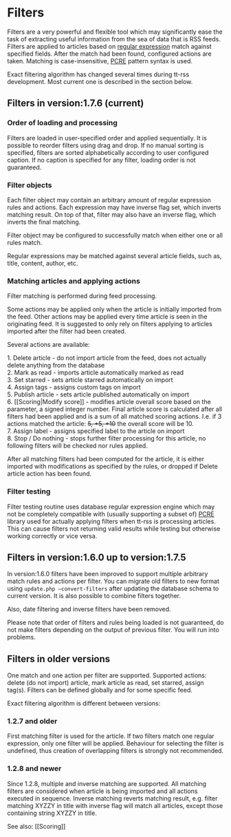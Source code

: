 Filters
=======

Filters are a very powerful and flexible tool which may significantly
ease the task of extracting useful information from the sea of data that
is RSS feeds. Filters are applied to articles based on [regular
expression](http://en.wikipedia.org/wiki/Regular_expression) match
against specified fields. After the match had been found, configured
actions are taken. Matching is case-insensitive,
[PCRE](http://php.net/manual/en/reference.pcre.pattern.syntax.php)
pattern syntax is used.

Exact filtering algorithm has changed several times during tt-rss
development. Most current one is described in the section below.

Filters in version:1.7.6 (current)
----------------------------------

### Order of loading and processing

Filters are loaded in user-specified order and applied sequentially. It
is possible to reorder filters using drag and drop. If no manual sorting
is specified, filters are sorted alphabetically according to user
configured caption. If no caption is specified for any filter, loading
order is not guaranteed.

### Filter objects

Each filter object may contain an arbitrary amount of regular expression
rules and actions. Each expression may have inverse flag set, which
inverts matching result. On top of that, filter may also have an inverse
flag, which inverts the final matching.

Filter object may be configured to successfully match when either one or
all rules match.

Regular expressions may be matched against several article fields, such
as, title, content, author, etc.

### Matching articles and applying actions

Filter matching is performed during feed processing.

Some actions may be applied only when the article is initially imported
from the feed. Other actions may be applied every time article is seen
in the originating feed. It is suggested to only rely on filters
applying to articles imported after the filter had been created.

Several actions are available:

1\. Delete article - do not import article from the feed, does not
actually delete anything from the database\
2. Mark as read - imports article automatically marked as read\
3. Set starred - sets article starred automatically on import\
4. Assign tags - assigns custom tags on import\
5. Publish article - sets article published automatically on import\
6. [[Scoring|Modify score]] - modifies article overall score based on
the parameter, a signed integer number. Final article score is
calculated after all filters had been applied and is a sum of all
matched scoring actions. I.e. if 3 actions matched the article: ~~5, +5,
+10~~ the overall score will be 10.\
7. Assign label - assigns specified label to the article on import\
8. Stop / Do nothing - stops further filter processing for this article,
no following filters will be checked nor rules applied.

After all matching filters had been computed for the article, it is
either imported with modifications as specified by the rules, or dropped
if Delete article action has been found.

### Filter testing

Filter testing routine uses database regular expression engine which may
not be completely compatible with (usually supporting a subset of)
[PCRE](http://php.net/manual/en/reference.pcre.pattern.syntax.php)
library used for actually applying filters when tt-rss is processing
articles. This can cause filters not returning valid results while
testing but otherwise working correctly or vice versa.

Filters in version:1.6.0 up to version:1.7.5
--------------------------------------------

In version:1.6.0 filters have been improved to support multiple
arbitrary match rules and actions per filter. You can migrate old
filters to new format using <code>update.php —convert-filters</code>
after updating the database schema to current version. It is also
possible to combine filters together.

Also, date filtering and inverse filters have been removed.

Please note that order of filters and rules being loaded is not
guaranteed, do not make filters depending on the output of previous
filter. You will run into problems.

Filters in older versions
-------------------------

One match and one action per filter are supported. Supported actions:
delete (do not import) article, mark article as read, set starred,
assign tag(s). Filters can be defined globally and for some specific
feed.

Exact filtering algorithm is different between versions:

### 1.2.7 and older

First matching filter is used for the article. If two filters match one
regular expression, only one filter will be applied. Behaviour for
selecting the filter is undefined, thus creation of overlapping filters
is strongly not recommended.

### 1.2.8 and newer

Since 1.2.8, multiple and inverse matching are supported. All matching
filters are considered when article is being imported and all actions
executed in sequence. Inverse matching reverts matching result, e.g.
filter matching XYZZY in title with inverse flag will match all
articles, except those containing string XYZZY in title.

See also: [[Scoring]]
